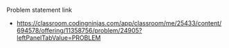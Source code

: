 Problem statement link

- https://classroom.codingninjas.com/app/classroom/me/25433/content/694578/offering/11358756/problem/24905?leftPanelTabValue=PROBLEM
